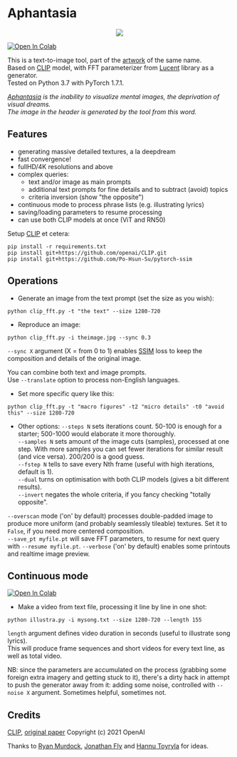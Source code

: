 # Aphantasia

<p align='center'><img src='_out/Aphantasia.jpg' /></p>

[![Open In Colab](https://colab.research.google.com/assets/colab-badge.svg)](https://colab.research.google.com/github/eps696/aphantasia/blob/master/Aphantasia.ipynb)

This is a text-to-image tool, part of the [artwork] of the same name.   
Based on [CLIP] model, with FFT parameterizer from [Lucent] library as a generator.  
Tested on Python 3.7 with PyTorch 1.7.1. 

*[Aphantasia] is the inability to visualize mental images, the deprivation of visual dreams.  
The image in the header is generated by the tool from this word.*

## Features
* generating massive detailed textures, a la deepdream
* fast convergence!
* fullHD/4K resolutions and above
* complex queries:
	* text and/or image as main prompts
	* additional text prompts for fine details and to subtract (avoid) topics
	* criteria inversion (show "the opposite")
* continuous mode to process phrase lists (e.g. illustrating lyrics)
* saving/loading parameters to resume processing
* can use both CLIP models at once (ViT and RN50)

Setup [CLIP] et cetera:
```
pip install -r requirements.txt
pip install git+https://github.com/openai/CLIP.git
pip install git+https://github.com/Po-Hsun-Su/pytorch-ssim
```

## Operations

* Generate an image from the text prompt (set the size as you wish):
```
python clip_fft.py -t "the text" --size 1280-720
```
* Reproduce an image:
```
python clip_fft.py -i theimage.jpg --sync 0.3
```
`--sync X` argument (X = from 0 to 1) enables [SSIM] loss to keep the composition and details of the original image. 

You can combine both text and image prompts.  
Use `--translate` option to process non-English languages. 

* Set more specific query like this:
```
python clip_fft.py -t "macro figures" -t2 "micro details" -t0 "avoid this" --size 1280-720 
```

* Other options:
`--steps N` sets iterations count. 50-100 is enough for a starter; 500-1000 would elaborate it more thoroughly.  
`--samples N` sets amount of the image cuts (samples), processed at one step. With more samples you can set fewer iterations for similar result (and vice versa). 200/200 is a good guess.  
`--fstep N` tells to save every Nth frame (useful with high iterations, default is 1).  
`--dual` turns on optimisation with both CLIP models (gives a bit different results).  
`--invert` negates the whole criteria, if you fancy checking "totally opposite".

`--overscan` mode ('on' by default) processes double-padded image to produce more uniform (and probably seamlessly tileable) textures. Set it to `False`, if you need more centered composition.  
`--save_pt myfile.pt` will save FFT parameters, to resume for next query with `--resume myfile.pt`.
`--verbose` ('on' by default) enables some printouts and realtime image preview.

## Continuous mode 
[![Open In Colab](https://colab.research.google.com/assets/colab-badge.svg)](https://colab.research.google.com/github/eps696/aphantasia/blob/master/Illustra.ipynb)

* Make a video from text file, processing it line by line in one shot:
```
python illustra.py -i mysong.txt --size 1280-720 --length 155
```
`length` argument defines video duration in seconds (useful to illustrate song lyrics).  
This will produce frame sequences and short videos for every text line, as well as total video. 

NB: since the parameters are accumulated on the process (grabbing some foreign extra imagery and getting stuck to it), 
there's a dirty hack in attempt to push the generator away from it: adding some noise, controlled with `--noise X` argument. Sometimes helpful, sometimes not. 

## Credits

[CLIP], [original paper] 
Copyright (c) 2021 OpenAI

Thanks to [Ryan Murdock], [Jonathan Fly] and [Hannu Toyryla] for ideas.

[artwork]: <https://vimeo.com/518360242>
[Aphantasia]: <https://en.wikipedia.org/wiki/Aphantasia>
[CLIP]: <https://openai.com/blog/clip>
[Lucent]: <https://github.com/greentfrapp/lucent>
[SSIM]: <https://github.com/Po-Hsun-Su/pytorch-ssim>
[Ryan Murdock]: <https://twitter.com/advadnoun>
[Jonathan Fly]: <https://twitter.com/jonathanfly>
[Hannu Toyryla]: <https://twitter.com/htoyryla>
[original paper]: <https://cdn.openai.com/papers/Learning_Transferable_Visual_Models_From_Natural_Language_Supervision.pdf>
